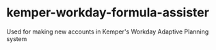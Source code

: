 # kemper-workday-formula-assister
Used for making new accounts in Kemper's Workday Adaptive Planning system
